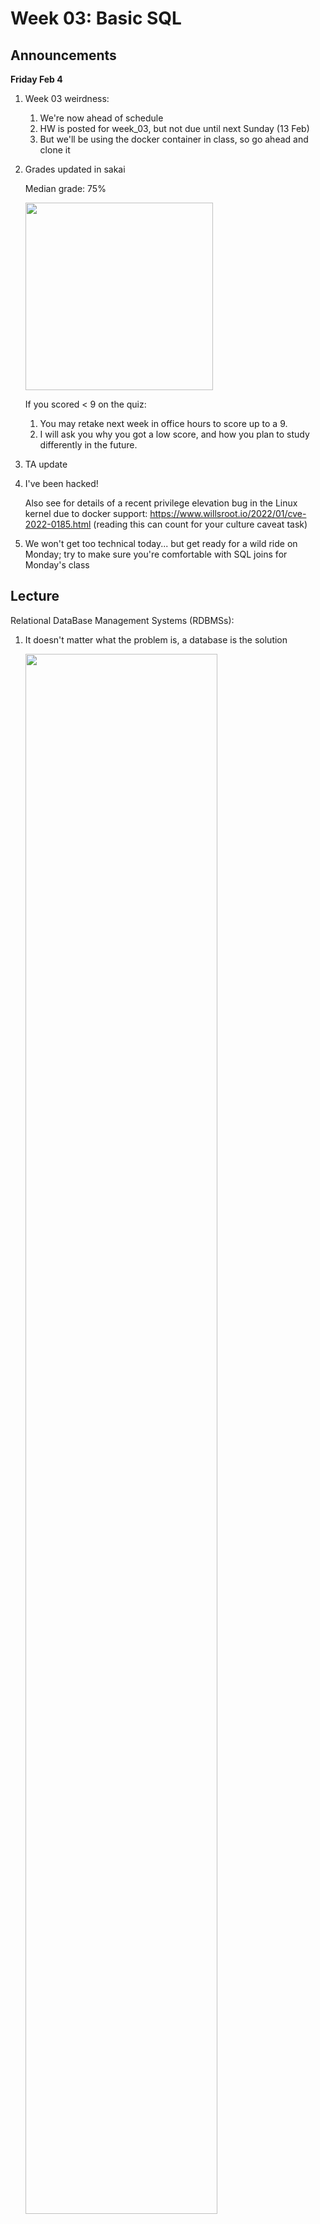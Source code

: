 # Week 03: Basic SQL

## Announcements

**Friday Feb 4**

1. Week 03 weirdness:
    1. We're now ahead of schedule
    1. HW is posted for week_03, but not due until next Sunday (13 Feb)
    1. But we'll be using the docker container in class, so go ahead and clone it

1. Grades updated in sakai

   Median grade: 75%

   <img src=posix-quiz.png width=300px />

   If you scored < 9 on the quiz:
   1. You may retake next week in office hours to score up to a 9.
   1. I will ask you why you got a low score, and how you plan to study differently in the future.

1. TA update

1. I've been hacked!

   Also see for details of a recent privilege elevation bug in the Linux kernel due to docker support: <https://www.willsroot.io/2022/01/cve-2022-0185.html> (reading this can count for your culture caveat task)

1. We won't get too technical today... but get ready for a wild ride on Monday; try to make sure you're comfortable with SQL joins for Monday's class

## Lecture

Relational DataBase Management Systems (RDBMSs):

1. It doesn't matter what the problem is, a database is the solution

   <img src=dilbert2.jpeg width=80% />

1. Structured Query Language (SQL) is the language for accessing the database
    1. don't pronounce it es-cue-el; that's a shibboleth for not being a databases person

       <img src=dilbert.gif width=80% />

    1. SQL was originally SEQUEL (Structured English Query Language), but shortened due to trademark reasons
        1. You can find the official ANSI SQL standards and history at https://blog.ansi.org/2018/10/sql-standard-iso-iec-9075-2016-ansi-x3-135/
        1. Invented in the 70s (just like the POSIX-shell), and so has lots of weird warts for backwards-compatibility reasons
    1. Comparison to other languages:
        1. Imperative languages (e.g. Python/C/C++/Java/etc) specify **how** to compute 
        1. Declarative languages (e.g. SQL/Prolog) specify **what** to compute.
           A compiler will convert the declarative code into imperative code.
           The resulting code has provably guaranteed excellent performance (both asymptotically and constant factors).
    1. Object Relational Mappers (ORMs):
        1. Libraries that "hide" the SQL interface to the database
        1. Make it so that you don't have to learn SQL, and can rely on your "normal" imperative programming knowledge
        1. They're easy to get started with, but much harder once you need to scale
            1. twitter started with Ruby on Rails, but left due to bad performance
            1. reddit uses the SQLAlchemy ORM
        1. [What ORMs have taught me: Just learn SQL](https://news.ycombinator.com/item?id=24845300)

1. There are two other categories of databases:
    1. NoSQL databases (MongoDB, CassandraDB, etc.)
        1. No standard language for accessing them
        1. No guarantees that the data will actually be in the database
    1. Graph databases
        1. Use SparQL instead of SQL

1. Comparison of main database systems:
    1. http://howfuckedismydatabase.com/
    1. [SQLite vs MySQL vs PostgreSQL](https://www.digitalocean.com/community/tutorials/sqlite-vs-mysql-vs-postgresql-a-comparison-of-relational-database-management-systems)
    1. my summary:
        1. if you can't install docker (e.g. writing a cell phone app), use sqlite3 
        1. otherwise, use postgresql

    1. Even Microsoft uses Postgres instead of SQLServer for large scale database needs: https://www.citusdata.com/blog/2019/12/07/petabyte-scale-analytics-postgres-on-azure-with-citus/

<!--
Important stories:

1. Junior dev given API keys and deletes the database: https://www.reddit.com/r/cscareerquestions/comments/6ez8ag/accidentally_destroyed_production_database_on/
-->

Outline of the rest of the class:
1. 4 weeks: how to make SQL correct
1. 8 weeks: how to make SQL fast

What you must know for the homework/midterm

1. midterm questions will be the sorts of SQL questions found in data science technical interviews

1. `SELECT`
    1. sections 1,2,4 of https://www.postgresqltutorial.com/
    1. aggregate functions `count`, `max`, `min`, `sum`, `avg`
    1. never use the `BETWEEN` keyword: https://wiki.postgresql.org/wiki/Don%27t_Do_This#Don.27t_use_BETWEEN_.28especially_with_timestamps.29

1. `JOIN`
    1. section 3 of https://www.postgresqltutorial.com/
    1. the "standard" explanation of joins uses venn diagrams, but this is technically not correct since relations are not sets; see: https://blog.jooq.org/2016/07/05/say-no-to-venn-diagrams-when-explaining-joins/
    1. joins memes

       <a href=https://www.reddit.com/r/ProgrammerHumor/comments/a0qp9x/this_ones_for_all_the_sql_developers_out_there/><img src=joins.jpg /></a>

       <img src=cmcqtycmbmg51.jpg width=600px />

1. weird syntax
    1. whitespace doesn't matter, every command must end in a semicolon
    1. case insensitive
    1. `'` is for quoting literals, `"` is for quoting table/column names
    1. escape quotes by doubling them, not a backslash `'isn''t'` not `'isn\'t'`
    1. dollar sign quotes
        1. `$$this is a quote$$` is equivalent to `'this is a quote'`
        1. useful to avoid having to escape quotes in complex strings: you can write `$$isn't$$` instead of `'isn''t'`
        1. you can "name" the quotation marker: `$blah$isn't$blah$` instead of `$$isn't$$`
    1. concatenate strings with `||` not `+`


Refrences:
1. cheatsheets
    1. https://postgresql-backup.com/postgresql-blog/wp-content/uploads/2016/06/PostgreSQL-Cheat-Sheet_-String-Functions.pdf
    1. https://www.postgresqltutorial.com/wp-content/uploads/2018/03/PostgreSQL-Cheat-Sheet.pdf

1. psql command reference: https://www.postgresqltutorial.com/psql-commands/
